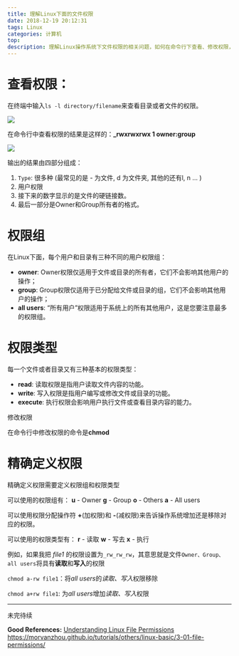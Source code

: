 ```yaml
---
title: 理解Linux下面的文件权限
date: 2018-12-19 20:12:31
tags: Linux
categories: 计算机
top:
description: 理解Linux操作系统下文件权限的相关问题，如何在命令行下查看、修改权限，如何使用`chmod`命令
---
```


# 查看权限：
在终端中输入`ls -l directory/filename`来查看目录或者文件的权限。

![](1.png)

在命令行中查看权限的结果是这样的：**_rwxrwxrwx 1 owner:group**

![](03-01-02.png)

输出的结果由四部分组成：
 1. `Type`: 很多种 (最常见的是 - 为文件, d 为文件夹, 其他的还有l, n … )
 2. 用户权限
 3. 接下来的数字显示的是文件的硬链接数。
 4. 最后一部分是Owner和Group所有者的格式。

 # 权限组
 在Linux下面，每个用户和目录有三种不同的用户权限组：
  - **owner**: Owner权限仅适用于文件或目录的所有者，它们不会影响其他用户的操作；
  - **group**: Group权限仅适用于已分配给文件或目录的组，它们不会影响其他用户的操作；
  - **all users**: “所有用户”权限适用于系统上的所有其他用户，这是您要注意最多的权限组。

 # 权限类型

 每一个文件或者目录又有三种基本的权限类型：
  - **read**: 读取权限是指用户读取文件内容的功能。
  - **write**: 写入权限是指用户编写或修改文件或目录的功能。
  - **execute**:  执行权限会影响用户执行文件或查看目录内容的能力。

修改权限

在命令行中修改权限的命令是**chmod**

# 精确定义权限

精确定义权限需要定义权限组和权限类型

可以使用的权限组有：
**u** - Owner
**g** - Group
**o** - Others
**a** - All users

可以使用权限分配操作符 **+**(加权限)和 **-**(减权限)来告诉操作系统增加还是移除对应的权限。

可以使用的权限类型有：
**r** - 读取
**w** - 写去
**x** - 执行

例如，如果我把 *file1* 的权限设置为`_rw_rw_rw`，其意思就是文件`Owner、Group、all users`将具有**读取**和**写入**的权限

`chmod a-rw file1`：将*all users*的*读取、写入*权限移除

`chmod a+rw file1`: 为*all users*增加*读取、写入*权限

******************
未完待续

**Good References:**
[Understanding Linux File Permissions](https://www.linux.com/learn/understanding-linux-file-permissions)
https://morvanzhou.github.io/tutorials/others/linux-basic/3-01-file-permissions/
